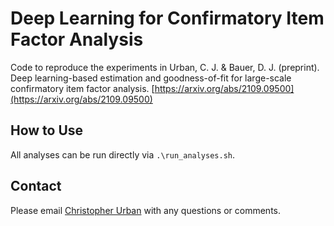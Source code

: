 # Deep Learning for Confirmatory Item Factor Analysis

Code to reproduce the experiments in Urban, C. J. & Bauer, D. J. (preprint). Deep learning-based estimation and goodness-of-fit for large-scale confirmatory item factor analysis. [https://arxiv.org/abs/2109.09500](https://arxiv.org/abs/2109.09500)

## How to Use

All analyses can be run directly via `.\run_analyses.sh`.

## Contact

Please email [Christopher Urban](mailto:cjurban@live.unc.edu?subject=[DeepConfirmatoryIFA]) with any questions or comments.
